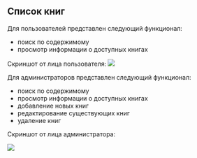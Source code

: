 ## Список книг

Для пользователей представлен следующий функционал:
- поиск по содержимому
- просмотр информации о доступных книгах

Скриншот от лица пользователя:
<img src="/urls/images/Screenshot_103.png">

Для администраторов представлен следующий функционал:
- поиск по содержимому
- просмотр информации о доступных книгах
- добавление новых книг
- редактирование существующих книг
- удаление книг

Скриншот от лица администратора:

<img src="/urls/images/Screenshot_98.png">